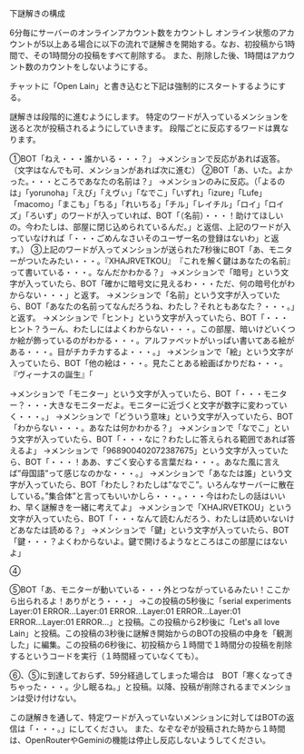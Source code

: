 下謎解きの構成

6分毎にサーバーのオンラインアカウント数をカウントし
オンライン状態のアカウントが5以上ある場合に以下の流れで謎解きを開始する。なお、初投稿から1時間で、その1時間分の投稿をすべて削除する。
また、削除した後、1時間はアカウント数のカウントをしないようにする。

チャットに「Open Lain」と書き込むと下記は強制的にスタートするようにする。

謎解きは段階的に進むようにします。
特定のワードが入っているメンションを送ると次が投稿されるようにしていきます。
段階ごとに反応するワードは異なります。



①BOT「ねえ・・・誰かいる・・・？」
→メンションで反応があれば返答。（文字はなんでも可、メンションがあれば次に進む）
②BOT「あ、いた。よかった。・・・ところであなたの名前は？」
→メンションのみに反応。（「よるのは」「yorunoha」「えび」「えヴぃ」「なでこ」「いずれ」「izure」「Lufe」「macomo」「まこも」「ちる」「れいちる」「チル」「レイチル」「ロイ」「ロイズ」「ろいず」のワードが入っていれば、BOT「（名前）・・・！助けてほしいの。今わたしは、部屋に閉じ込められているんだ。」と返信、上記のワードが入っていなければ「・・・ごめんなさいそのユーザー名の登録はないわ」と返す。）
③上記のワードが入ってメンションが送られた7秒後にBOT「あ、モニターがついたみたい・・・。『XHAJRVETKOU』　『これを解く鍵はあなたの名前』って書いている・・・。なんだかわかる？」
→メンションで「暗号」という文字が入っていたら、BOT「確かに暗号文に見えるわ・・・ただ、何の暗号化がわからない・・・」と返す。
→メンションで「名前」という文字が入っていたら、BOT「あなたの名前ってなんだろうね、わたし？それともあなた？・・・。」と返す。
→メンションで「ヒント」という文字が入っていたら、BOT「・・・ヒント？うーん、わたしにはよくわからない・・・。この部屋、暗いけどいくつか絵が飾っているのがわかる・・・。アルファベットがいっぱい書いてある絵がある・・・。目がチカチカするよ・・・。」
→メンションで「絵」という文字が入っていたら、BOT「他の絵は・・・。見たことある絵画ばかりだね・・・。『ヴィーナスの誕生』「












→メンションで「モニター」という文字が入っていたら、BOT「・・・モニター？・・・大きなモニターだよ。モニターに近づくと文字が数字に変わっていく・・・。」
→メンションで「どういう意味」という文字が入っていたら、BOT「わからない・・・。あなたは何かわかる？」
→メンションで「なでこ」という文字が入っていたら、BOT「・・・なに？わたしに答えられる範囲であれば答えるよ」
→メンションで「968900402072387675」という文字が入っていたら、BOT「・・・！ああ、すごく安心する言葉だね・・・。あなた風に言えば”母国語”って感じなのかな・・・。」
→メンションで「あなたは誰」という文字が入っていたら、BOT「わたし？わたしは”なでこ”。いろんなサーバーに散在している。”集合体”と言ってもいいかしら・・・。・・・今はわたしの話はいいわ、早く謎解きを一緒に考えてよ」
→メンションで「XHAJRVETKOU」という文字が入っていたら、BOT「・・・なんて読むんだろう、わたしは読めいないけどあなたは読める？」
→メンションで「鍵」という文字が入っていたら、BOT「鍵・・・？よくわからないよ。鍵で開けるようなところはこの部屋にはないよ」

④


⑤BOT「あ、モニターが動いている・・・外とつながっているみたい！ここから出られるよ！ありがとう・・・」
→この投稿の5秒後に「serial experiments　Layer:01 ERROR...Layer:01 ERROR...Layer:01 ERROR...Layer:01 ERROR...Layer:01 ERROR...」と投稿。この投稿から2秒後に「Let's all love Lain」と投稿。この投稿の3秒後に謎解き開始からのBOTの投稿の中身を「観測した」に編集。この投稿の6秒後に、初投稿から１時間で１時間分の投稿を削除するというコードを実行（１時間経っていなくても）。

⑥、⑤に到達しておらず、59分経過してしまった場合は　BOT「寒くなってきちゃった・・・。少し眠るね。」と投稿。以降、投稿が削除されるまでメンションは受け付けない。

この謎解きを通して、特定ワードが入っていないメンションに対してはBOTの返信は「・・・。」にしてください。
また、なぞなぞが投稿された時から１時間は、OpenRouterやGeminiの機能は停止し反応しないようしてください。
